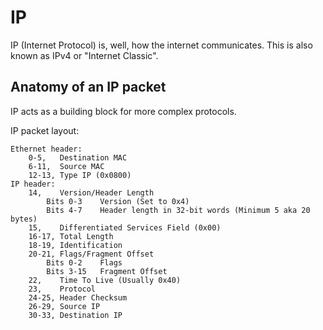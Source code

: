 
IP
========

IP (Internet Protocol) is, well, how the internet communicates. This is also known as IPv4 or "Internet Classic".

Anatomy of an IP packet
--------

IP acts as a building block for more complex protocols.

IP packet layout:

	Ethernet header:
		0-5,   Destination MAC
		6-11,  Source MAC
		12-13, Type IP (0x0800)
	IP header:
		14,    Version/Header Length
			Bits 0-3	Version (Set to 0x4)
			Bits 4-7	Header length in 32-bit words (Minimum 5 aka 20 bytes)
		15,    Differentiated Services Field (0x00)
		16-17, Total Length
		18-19, Identification
		20-21, Flags/Fragment Offset
			Bits 0-2	Flags
			Bits 3-15	Fragment Offset
		22,    Time To Live (Usually 0x40)
		23,    Protocol
		24-25, Header Checksum
		26-29, Source IP
		30-33, Destination IP

